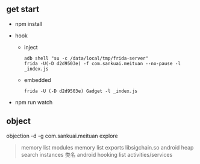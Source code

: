 ## get start
- npm install
- hook

  - inject

    ```
    adb shell "su -c /data/local/tmp/frida-server"
    frida -U(-D d2d9503e) -f com.sankuai.meituan --no-pause -l _index.js
    ```

  - embedded

    `frida -U (-D d2d9503e) Gadget -l _index.js`

- npm run watch

## object

objection -d -g com.sankuai.meituan explore

> memory list modules
> memory list exports libsigchain.so
> android heap search instances 类名
> android hooking list activities/services

